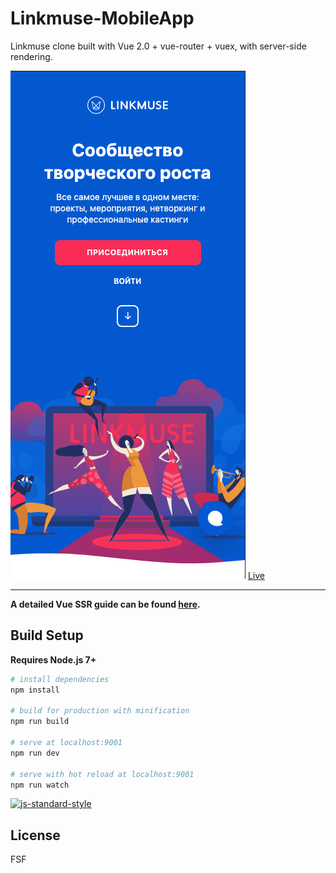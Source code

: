 # Linkmuse-MobileApp

Linkmuse clone built with Vue 2.0 + vue-router + vuex, with server-side rendering.

![Scheme](linkmuse.png)
[Live](https://m.linkmuse.com/)

---

**A detailed Vue SSR guide can be found [here](https://ssr.vuejs.org).**

## Build Setup

**Requires Node.js 7+**

``` bash
# install dependencies
npm install

# build for production with minification
npm run build

# serve at localhost:9001
npm run dev

# serve with hot reload at localhost:9001
npm run watch
```

[![js-standard-style](https://cdn.rawgit.com/standard/standard/master/badge.svg)](http://standardjs.com)

## License

FSF

